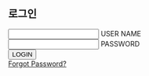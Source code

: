 <!DOCTYPE html>
<html lang="ko">
<head>
    <meta charset="UTF-8">
    <title>Document</title>
    <link rel="stylesheet" href="style.css">
    <script src="jquery-3.4.1.js"></script>
</head>
<body>
    <section class="login-from">
        <h1>로그인</h1>
        <from action="">
            <div class="int-area">
                <input type="text" name="id" id="id"
                autocomplete="off" required>
                <label for="id">USER NAME</label>
            </div>
            <div class="int-area">
                <input type="password" name="pw" id="pw"
                autocomplete="off" required>
                <label for="pw">PASSWORD</label>
            </div>
            <div class="btn-area">
                <button type="submit">LOGIN</button>
            </div>
        </from>
        <div class="caption">
            <a href="">Forgot Password?</a>
        </div>
    </section>
</body>
</html>
